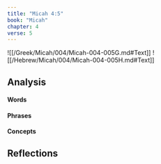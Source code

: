 ```yaml
---
title: "Micah 4:5"
book: "Micah"
chapter: 4
verse: 5
---
```

![[/Greek/Micah/004/Micah-004-005G.md#Text]]
![[/Hebrew/Micah/004/Micah-004-005H.md#Text]]

## Analysis

#### Words

#### Phrases

#### Concepts

## Reflections
